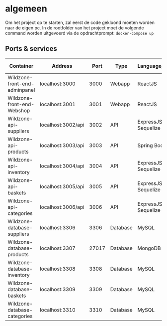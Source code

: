 # algemeen

Om het project op te starten, zal eerst de code gekloond moeten worden naar de eigen pc. In de rootfolder van het project moet de volgende command worden uitgevoerd via de opdrachtprompt:
`docker-compose up`

## Ports & services

| Container                     | Address            | Port | Type     | Language/Framework    | In-use             |
|-------------------------------|--------------------|------|----------|-----------------------|--------------------|
| Wildzone-front-end-adminpanel | localhost:3000     | 3000 | Webapp   | ReactJS               | :white_check_mark: |
| Wildzone-front-end-Webshop    | localhost:3001     | 3001 | Webapp   | ReactJS               | :x:                |
| Wildzone-api-suppliers        | localhost:3002/api | 3002 | API      | ExpressJS & Sequelize | :white_check_mark: |
| Wildzone-api-products         | localhost:3003/api | 3003 | API      | Spring Boot           | :white_check_mark: |
| Wildzone-api-inventory        | localhost:3004/api | 3004 | API      | ExpressJS & Sequelize | :x:                |
| Wildzone-api-baskets          | localhost:3005/api | 3005 | API      | ExpressJS & Sequelize | :x:                |
| Wildzone-api-categories       | localhost:3006/api | 3006 | API      | ExpressJS & Sequelize | :x:                |
| Wildzone-database-suppliers   | localhost:3306     | 3306 | Database | MySQL                 | :white_check_mark: |
| Wildzone-database-products    | localhost:3307     | 27017 | Database | MongoDB               | :white_check_mark: |
| Wildzone-database-inventory   | localhost:3308     | 3308 | Database | MySQL                 | :x:                |
| Wildzone-database-baskets     | localhost:3309     | 3309 | Database | MySQL                   | :x:                |
| Wildzone-database-categories  | localhost:3310     | 3310 | Database | MySQL                 | :x:                |

